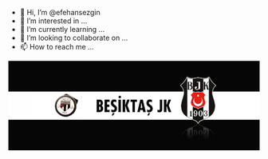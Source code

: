 - 👋 Hi, I’m @efehansezgin
- 👀 I’m interested in ...
- 🌱 I’m currently learning ...
- 💞️ I’m looking to collaborate on ...
- 📫 How to reach me ...

<!---
efehansezgin/efehansezgin is a ✨ special ✨ repository because its `README.md` (this file) appears on your GitHub profile.
You can click the Preview link to take a look at your changes.
--->
<html>
   <head>
      
   <head>
   <body>
      <img src="https://github.com/efehansezgin/Profil/blob/main/unnamed.png" />
   </body>
</html>
